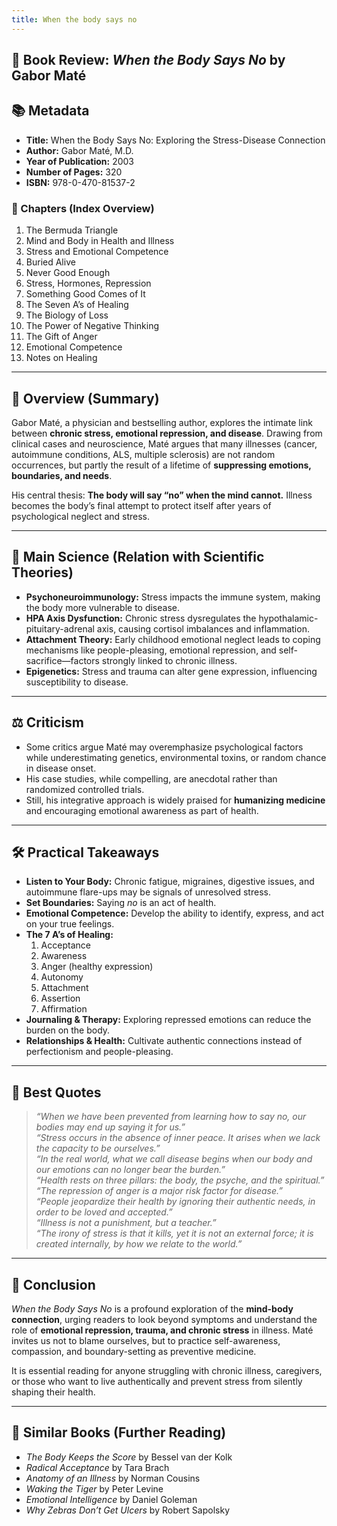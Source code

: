 ```yaml
---
title: When the body says no
---
```

## 📖 Book Review: *When the Body Says No* by Gabor Maté  

## 📚 Metadata  
- **Title:** When the Body Says No: Exploring the Stress-Disease Connection  
- **Author:** Gabor Maté, M.D.  
- **Year of Publication:** 2003  
- **Number of Pages:** 320  
- **ISBN:** 978-0-470-81537-2  

### 📑 Chapters (Index Overview)  
1. The Bermuda Triangle  
2. Mind and Body in Health and Illness  
3. Stress and Emotional Competence  
4. Buried Alive  
5. Never Good Enough  
6. Stress, Hormones, Repression  
7. Something Good Comes of It  
8. The Seven A’s of Healing  
9. The Biology of Loss  
10. The Power of Negative Thinking  
11. The Gift of Anger  
12. Emotional Competence  
13. Notes on Healing  

---

## 📝 Overview (Summary)  
Gabor Maté, a physician and bestselling author, explores the intimate link between **chronic stress, emotional repression, and disease**. Drawing from clinical cases and neuroscience, Maté argues that many illnesses (cancer, autoimmune conditions, ALS, multiple sclerosis) are not random occurrences, but partly the result of a lifetime of **suppressing emotions, boundaries, and needs**.  

His central thesis: **The body will say “no” when the mind cannot.** Illness becomes the body’s final attempt to protect itself after years of psychological neglect and stress.  

---

## 🔬 Main Science (Relation with Scientific Theories)  
- **Psychoneuroimmunology:** Stress impacts the immune system, making the body more vulnerable to disease.  
- **HPA Axis Dysfunction:** Chronic stress dysregulates the hypothalamic-pituitary-adrenal axis, causing cortisol imbalances and inflammation.  
- **Attachment Theory:** Early childhood emotional neglect leads to coping mechanisms like people-pleasing, emotional repression, and self-sacrifice—factors strongly linked to chronic illness.  
- **Epigenetics:** Stress and trauma can alter gene expression, influencing susceptibility to disease.  

---

## ⚖️ Criticism  
- Some critics argue Maté may overemphasize psychological factors while underestimating genetics, environmental toxins, or random chance in disease onset.  
- His case studies, while compelling, are anecdotal rather than randomized controlled trials.  
- Still, his integrative approach is widely praised for **humanizing medicine** and encouraging emotional awareness as part of health.  

---

## 🛠️ Practical Takeaways  
- **Listen to Your Body:** Chronic fatigue, migraines, digestive issues, and autoimmune flare-ups may be signals of unresolved stress.  
- **Set Boundaries:** Saying *no* is an act of health.  
- **Emotional Competence:** Develop the ability to identify, express, and act on your true feelings.  
- **The 7 A’s of Healing:**  
  1. Acceptance  
  2. Awareness  
  3. Anger (healthy expression)  
  4. Autonomy  
  5. Attachment  
  6. Assertion  
  7. Affirmation  
- **Journaling & Therapy:** Exploring repressed emotions can reduce the burden on the body.  
- **Relationships & Health:** Cultivate authentic connections instead of perfectionism and people-pleasing.  

---

## 💬 Best Quotes  
> *“When we have been prevented from learning how to say no, our bodies may end up saying it for us.”*  
> *“Stress occurs in the absence of inner peace. It arises when we lack the capacity to be ourselves.”*  
> *“In the real world, what we call disease begins when our body and our emotions can no longer bear the burden.”*  
> *“Health rests on three pillars: the body, the psyche, and the spiritual.”*  
> *“The repression of anger is a major risk factor for disease.”*  
> *“People jeopardize their health by ignoring their authentic needs, in order to be loved and accepted.”*  
 *“Illness is not a punishment, but a teacher.”*  
> *“The irony of stress is that it kills, yet it is not an external force; it is created internally, by how we relate to the world.”*  

---

## 🏁 Conclusion  
*When the Body Says No* is a profound exploration of the **mind-body connection**, urging readers to look beyond symptoms and understand the role of **emotional repression, trauma, and chronic stress** in illness. Maté invites us not to blame ourselves, but to practice self-awareness, compassion, and boundary-setting as preventive medicine.  

It is essential reading for anyone struggling with chronic illness, caregivers, or those who want to live authentically and prevent stress from silently shaping their health.  

---

## 📖 Similar Books (Further Reading)  
- *The Body Keeps the Score* by Bessel van der Kolk  
- *Radical Acceptance* by Tara Brach  
- *Anatomy of an Illness* by Norman Cousins  
- *Waking the Tiger* by Peter Levine  
- *Emotional Intelligence* by Daniel Goleman  
- *Why Zebras Don’t Get Ulcers* by Robert Sapolsky  